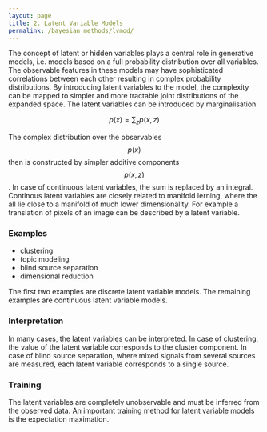 ```yaml
---
layout: page
title: 2. Latent Variable Models
permalink: /bayesian_methods/lvmod/
---
```

The concept of latent or hidden variables plays a central role in generative models, i.e. models based on a full probability distribution over all variables. The observable features in these models may have sophisticated correlations between each other resulting in complex probability distributions. By introducing latent variables to the model, the complexity can be mapped to simpler and more tractable joint distributions of the expanded space. The latent variables can be introduced by marginalisation

$$
    p(x) = \sum_z p(x, z)
$$

The complex distribution over the observables $$p(x)$$ then is constructed by simpler additive components $$p(x, z)$$. In case of continuous latent variables, the sum is replaced by an integral. Continous latent variables are closely related to manifold lerning, where the all lie close to a manifold of much lower dimensionality. For example a translation of pixels of an image can be described by a latent variable.

### Examples
+ clustering
+ topic modeling
+ blind source separation
+ dimensional reduction

The first two examples are discrete latent variable models. The remaining examples are continuous latent variable models.

### Interpretation
In many cases, the latent variables can be interpreted. In case of clustering, the value of the latent variable corresponds to the cluster component. In case of blind source separation, where mixed signals from several sources are measured, each latent variable corresponds to a single source.

### Training
The latent variables are completely unobservable and must be inferred from the observed data. An important training method for latent variable models is the expectation maximation.